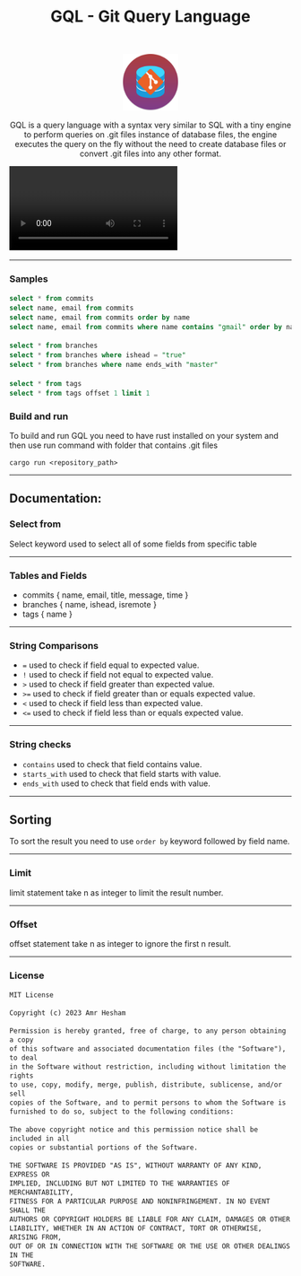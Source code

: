 <h1 align="center">GQL - Git Query Language</h1></br>

<p align="center">
<img src="media/gql_logo.svg" width="20%" height="20%"/>
</p>

<p align="center">
GQL is a query language with a syntax very similar to SQL with a tiny engine to perform queries on .git files instance of database files, the engine executes the query on the fly without the need to create database files or convert .git files into any other format.
</p>

<video src="media/gql_demo.mp4" controls="controls" style="max-width: 100%"></video>

---

### Samples

```sql
select * from commits
select name, email from commits
select name, email from commits order by name
select name, email from commits where name contains "gmail" order by name

select * from branches
select * from branches where ishead = "true"
select * from branches where name ends_with "master"

select * from tags
select * from tags offset 1 limit 1
```

### Build and run
To build and run GQL you need to have rust installed on your system and then use run command with folder that contains .git files

```
cargo run <repository_path>
```

---
## Documentation:

### Select from
Select keyword used to select all of some fields from specific table

---

### Tables and Fields
- commits { name, email, title, message, time }
- branches { name, ishead, isremote }
- tags { name }

---

### String Comparisons
- `=` used to check if field equal to expected value.
- `!` used to check if field not equal to expected value.
- `>` used to check if field greater than expected value.
- `>=` used to check if field greater than or equals expected value.
- `<` used to check if field less than expected value.
- `<=` used to check if field less than or equals expected value.

---

### String checks
- `contains` used to check that field contains value.
- `starts_with` used to check that field starts with value.
- `ends_with` used to check that field ends with value.

---

## Sorting
To sort the result you need to use `order by` keyword followed by field name.

---

### Limit
limit statement take n as integer to limit the result number.

---

### Offset
offset statement take n as integer to ignore the first n result.

---

### License
```
MIT License

Copyright (c) 2023 Amr Hesham

Permission is hereby granted, free of charge, to any person obtaining a copy
of this software and associated documentation files (the "Software"), to deal
in the Software without restriction, including without limitation the rights
to use, copy, modify, merge, publish, distribute, sublicense, and/or sell
copies of the Software, and to permit persons to whom the Software is
furnished to do so, subject to the following conditions:

The above copyright notice and this permission notice shall be included in all
copies or substantial portions of the Software.

THE SOFTWARE IS PROVIDED "AS IS", WITHOUT WARRANTY OF ANY KIND, EXPRESS OR
IMPLIED, INCLUDING BUT NOT LIMITED TO THE WARRANTIES OF MERCHANTABILITY,
FITNESS FOR A PARTICULAR PURPOSE AND NONINFRINGEMENT. IN NO EVENT SHALL THE
AUTHORS OR COPYRIGHT HOLDERS BE LIABLE FOR ANY CLAIM, DAMAGES OR OTHER
LIABILITY, WHETHER IN AN ACTION OF CONTRACT, TORT OR OTHERWISE, ARISING FROM,
OUT OF OR IN CONNECTION WITH THE SOFTWARE OR THE USE OR OTHER DEALINGS IN THE
SOFTWARE.
```
